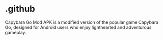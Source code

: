 # .github
Capybara Go Mod APK is a modified version of the popular game Capybara Go, designed for Android users who enjoy lighthearted and adventurous gameplay. 
